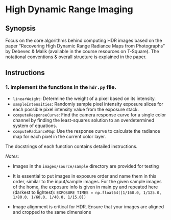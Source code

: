 # High Dynamic Range Imaging

## Synopsis

Focus on the core algorithms behind computing HDR images based on the paper “Recovering High Dynamic Range Radiance Maps from Photographs” by Debevec & Malik (available in the course resources on T-Square). The notational conventions & overall structure is explained in the paper.


## Instructions

### 1. Implement the functions in the `hdr.py` file.

- `linearWeight`: Determine the weight of a pixel based on its intensity.
- `sampleIntensities`: Randomly sample pixel intensity exposure slices for each possible pixel intensity value from the exposure stack.
- `computeResponseCurve`: Find the camera response curve for a single color channel by finding the least-squares solution to an overdetermined system of equations.
- `computeRadianceMap`: Use the response curve to calculate the radiance map for each pixel in the current color layer.

The docstrings of each function contains detailed instructions.

*Notes*:
- Images in the `images/source/sample` directory are provided for testing

- It is essential to put  images in exposure order and name them in this order, similar to the input/sample images. For the given sample images of the home, the exposure info is given in main.py and repeated here (darkest to lightest):
`EXPOSURE TIMES = np.float64([1/160.0, 1/125.0, 1/80.0, 1/60.0, 1/40.0, 1/15.0])`

- Image alignment is critical for HDR. Ensure that your images are aligned and cropped to the same dimensions
